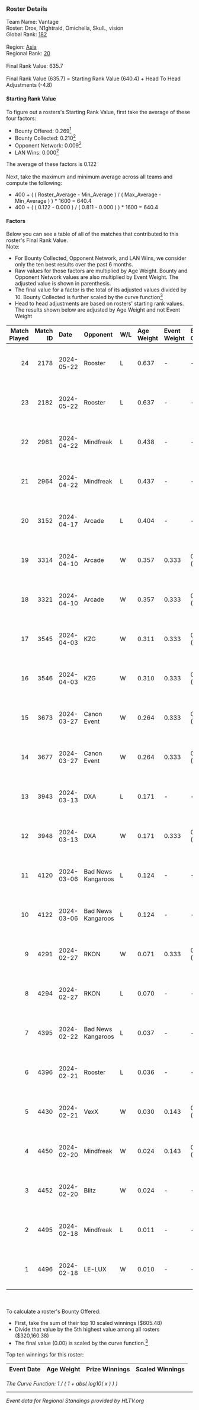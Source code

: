 ### Roster Details<br />
Team Name: Vantage<br />
Roster: Drox, N1ghtraid, Omichella, SkulL, vision <br />
Global Rank: [182](../standings_global_2024_08_14.md)<br />
<br />
Region: [Asia]( ../standings_asia_2024_08_14.md)<br />
Regional Rank: [20]( ../standings_asia_2024_08_14.md)<br />
<br />
Final Rank Value:  635.7<br />
<br />
Final Rank Value (635.7) = Starting Rank Value (640.4) + Head To Head Adjustments (-4.8)<br />

#### Starting Rank Value<br />
To figure out a rosters's Starting Rank Value, first take the average of these four factors:<br />
- Bounty Offered: 0.269[<sup>1</sup>](#table2)
- Bounty Collected: 0.210[<sup>2</sup>](#table1)
- Opponent Network: 0.009[<sup>2</sup>](#table1)
- LAN Wins: 0.000[<sup>2</sup>](#table1)

The average of these factors is 0.122<br />
<br />
Next, take the maximum and minimum average across all teams and compute the following:<br />
- 400 + ( ( Roster_Average - Min_Average ) / ( Max_Average - Min_Average ) ) * 1600 = 640.4
- 400 + ( ( 0.122 - 0.000 ) / ( 0.811 - 0.000 ) ) * 1600 = 640.4


#### Factors<br />
Below you can see a table of all of the matches that contributed to this roster's Final Rank Value.<br />
Note:<br />

- For Bounty Collected, Opponent Network, and LAN Wins, we consider only the ten best results over the past 6 months.
- Raw values for those factors are multiplied by Age Weight. Bounty and Opponent Network values are also multiplied by Event Weight. The adjusted value is shown in parenthesis.
- The final value for a factor is the total of its adjusted values divided by 10. Bounty Collected is further scaled by the curve function[<sup>3</sup>](#curveFunction)
- Head to head adjustments are based on rosters' starting rank values. The results shown below are adjusted by Age Weight and not Event Weight
<span id="table1"></span><br />


| Match Played | Match ID | Date       | Opponent           | W/L | Age Weight | Event Weight | Bounty Collected | Opponent Network | LAN Wins  | H2H Adj. | Roster                                     |
| -: | -: | :- | :- | :- | :- | :- | :- | :- | :- | -: | :- |
|           24 |     2178 | 2024-05-22 | Rooster            | L   | 0.637      | -            | -                | -                | -         |    -5.96 | Drox, N1ghtraid, Omichella, SkulL, vision  |
|           23 |     2182 | 2024-05-22 | Rooster            | L   | 0.637      | -            | -                | -                | -         |    -6.25 | Drox, N1ghtraid, Omichella, SkulL, vision  |
|           22 |     2961 | 2024-04-22 | Mindfreak          | L   | 0.438      | -            | -                | -                | -         |    -6.17 | Drox, N1ghtraid, Omichella, SkulL, vision  |
|           21 |     2964 | 2024-04-22 | Mindfreak          | L   | 0.437      | -            | -                | -                | -         |    -6.41 | Drox, N1ghtraid, Omichella, SkulL, vision  |
|           20 |     3152 | 2024-04-17 | Arcade             | L   | 0.404      | -            | -                | -                | -         |    -5.60 | Drox, N1ghtraid, Omichella, SkulL, vision  |
|           19 |     3314 | 2024-04-10 | Arcade             | W   | 0.357      | 0.333        | 0.002 (0.000)    | 0.190 (0.023)    | 0 (0.000) |     6.43 | Drox, N1ghtraid, Omichella, SkulL, vision  |
|           18 |     3321 | 2024-04-10 | Arcade             | W   | 0.357      | 0.333        | 0.002 (0.000)    | 0.190 (0.023)    | 0 (0.000) |     6.63 | Drox, N1ghtraid, Omichella, SkulL, vision  |
|           17 |     3545 | 2024-04-03 | KZG                | W   | 0.311      | 0.333        | 0.005 (0.000)    | 0.145 (0.015)    | 0 (0.000) |     5.17 | Drox, N1ghtraid, Omichella, SkulL, vision  |
|           16 |     3546 | 2024-04-03 | KZG                | W   | 0.310      | 0.333        | 0.005 (0.000)    | 0.145 (0.015)    | 0 (0.000) |     5.31 | Drox, N1ghtraid, Omichella, SkulL, vision  |
|           15 |     3673 | 2024-03-27 | Canon Event        | W   | 0.264      | 0.333        | 0.000 (0.000)    | 0.000 (0.000)    | 0 (0.000) |     2.63 | Drox, N1ghtraid, Omichella, SkulL, vision  |
|           14 |     3677 | 2024-03-27 | Canon Event        | W   | 0.264      | 0.333        | 0.000 (0.000)    | 0.000 (0.000)    | 0 (0.000) |     2.68 | Drox, N1ghtraid, Omichella, SkulL, vision  |
|           13 |     3943 | 2024-03-13 | DXA                | L   | 0.171      | -            | -                | -                | -         |    -2.44 | Drox, N1ghtraid, Omichella, SkulL, vision  |
|           12 |     3948 | 2024-03-13 | DXA                | W   | 0.171      | 0.333        | 0.002 (0.000)    | 0.240 (0.014)    | 0 (0.000) |     2.97 | Drox, N1ghtraid, Omichella, SkulL, vision  |
|           11 |     4120 | 2024-03-06 | Bad News Kangaroos | L   | 0.124      | -            | -                | -                | -         |    -1.48 | Drox, N1ghtraid, Omichella, SkulL, vision  |
|           10 |     4122 | 2024-03-06 | Bad News Kangaroos | L   | 0.124      | -            | -                | -                | -         |    -1.49 | Drox, N1ghtraid, Omichella, SkulL, vision  |
|            9 |     4291 | 2024-02-27 | RKON               | W   | 0.071      | 0.333        | 0.000 (0.000)    | 0.021 (0.000)    | 0 (0.000) |     0.69 | Drox, N1ghtraid, Omichella, SkulL, vision  |
|            8 |     4294 | 2024-02-27 | RKON               | L   | 0.070      | -            | -                | -                | -         |    -1.53 | Drox, N1ghtraid, Omichella, SkulL, vision  |
|            7 |     4395 | 2024-02-22 | Bad News Kangaroos | L   | 0.037      | -            | -                | -                | -         |    -0.45 | Drox, Omichella, SkulL, viridian, vision   |
|            6 |     4396 | 2024-02-21 | Rooster            | L   | 0.036      | -            | -                | -                | -         |    -0.39 | Drox, Omichella, SkulL, viridian, vision   |
|            5 |     4430 | 2024-02-21 | VexX               | W   | 0.030      | 0.143        | 0.001 (0.000)    | 0.009 (0.000)    | 0 (0.000) |     0.43 | Drox, Omichella, SkulL, viridian, vision   |
|            4 |     4450 | 2024-02-20 | Mindfreak          | W   | 0.024      | 0.143        | 0.003 (0.000)    | 0.216 (0.001)    | 0 (0.000) |     0.42 | Drox, Omichella, SkulL, viridian, vision   |
|            3 |     4452 | 2024-02-20 | Blitz              | W   | 0.024      | -            | -                | -                | -         |     0.15 | Drox, Omichella, SkulL, viridian, vision   |
|            2 |     4495 | 2024-02-18 | Mindfreak          | L   | 0.011      | -            | -                | -                | -         |    -0.15 | Drox, Omichella, SkulL, viridian, vision   |
|            1 |     4496 | 2024-02-18 | LE-LUX             | W   | 0.010      | -            | -                | -                | -         |     0.07 | Drox, Omichella, SkulL, viridian, vision   |

<br />
<span id="table2"></span><br />
To calculate a roster's Bounty Offered:<br />

- First, take the sum of their top 10 scaled winnings ($605.48)
- Divide that value by the 5th highest value among all rosters ($320,160.38)
- The final value (0.00) is scaled by the curve function.[<sup>3</sup>](#curveFunction)

Top ten winnings for this roster:<br />

| Event Date | Age Weight | Prize Winnings | Scaled Winnings |
| :- | -: | :- | :- |


<span id="curveFunction"></span>_The Curve Function: 1 / ( 1 + abs( log10( x ) ) )_<br />

---
_Event data for Regional Standings provided by HLTV.org_<br />
